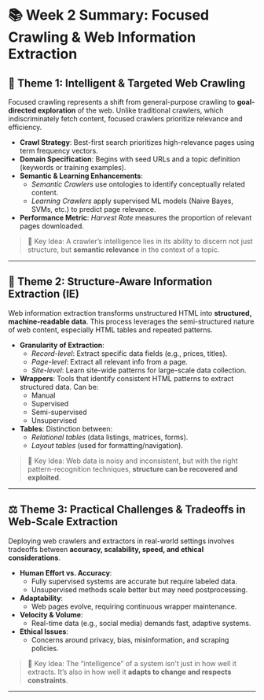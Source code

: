 # 📚 Week 2 Summary: Focused Crawling & Web Information Extraction

## 🌟 Theme 1: Intelligent & Targeted Web Crawling

Focused crawling represents a shift from general-purpose crawling to **goal-directed exploration** of the web. Unlike traditional crawlers, which indiscriminately fetch content, focused crawlers prioritize relevance and efficiency.

- **Crawl Strategy**: Best-first search prioritizes high-relevance pages using term frequency vectors.
- **Domain Specification**: Begins with seed URLs and a topic definition (keywords or training examples).
- **Semantic & Learning Enhancements**:
  - *Semantic Crawlers* use ontologies to identify conceptually related content.
  - *Learning Crawlers* apply supervised ML models (Naive Bayes, SVMs, etc.) to predict page relevance.
- **Performance Metric**: *Harvest Rate* measures the proportion of relevant pages downloaded.

> 🧠 Key Idea: A crawler’s intelligence lies in its ability to discern not just structure, but **semantic relevance** in the context of a topic.

---

## 🧱 Theme 2: Structure-Aware Information Extraction (IE)

Web information extraction transforms unstructured HTML into **structured, machine-readable data**. This process leverages the semi-structured nature of web content, especially HTML tables and repeated patterns.

- **Granularity of Extraction**:
  - *Record-level*: Extract specific data fields (e.g., prices, titles).
  - *Page-level*: Extract all relevant info from a page.
  - *Site-level*: Learn site-wide patterns for large-scale data collection.
- **Wrappers**: Tools that identify consistent HTML patterns to extract structured data. Can be:
  - Manual
  - Supervised
  - Semi-supervised
  - Unsupervised
- **Tables**: Distinction between:
  - *Relational tables* (data listings, matrices, forms).
  - *Layout tables* (used for formatting/navigation).

> 🧠 Key Idea: Web data is noisy and inconsistent, but with the right pattern-recognition techniques, **structure can be recovered and exploited**.

---

## ⚖️ Theme 3: Practical Challenges & Tradeoffs in Web-Scale Extraction

Deploying web crawlers and extractors in real-world settings involves tradeoffs between **accuracy, scalability, speed, and ethical considerations**.

- **Human Effort vs. Accuracy**:
  - Fully supervised systems are accurate but require labeled data.
  - Unsupervised methods scale better but may need postprocessing.
- **Adaptability**:
  - Web pages evolve, requiring continuous wrapper maintenance.
- **Velocity & Volume**:
  - Real-time data (e.g., social media) demands fast, adaptive systems.
- **Ethical Issues**:
  - Concerns around privacy, bias, misinformation, and scraping policies.

> 🧠 Key Idea: The “intelligence” of a system isn't just in how well it extracts. It’s also in how well it **adapts to change and respects constraints**.

---

